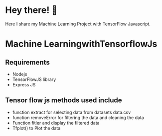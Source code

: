 # Hey there! 👋
Here I share my Machine Learning Project with TensorFlow Javascript.
# Machine LearningwithTensorflowJs

## Requirements
*  Nodejs
*  TensorFlowJS library
*  Express JS

  ## Tensor flow js methods used include
  * function extract for selecting data from datasets data.csv
  * function removeError for filtering the data and cleaning the data
  * Function fitler and display the filtered data
  * Tfplot() to Plot the data 
    
    
